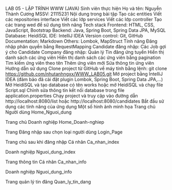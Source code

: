 LAB 05 - LẬP TRÌNH WWW (JAVA)
Sinh viên thực hiện
Họ và tên: Nguyễn Thành Cương
MSSV: 21115231
Nội dung trong bài tập
Tạo các entities
Viết các repositories interface
Viết các lớp services
Viết các lớp controller
Tạo các trang wed để sử dụng tính năng
Tech stack
Frontend: HTML, CSS, JavaScript, Bootstrap
Backend: Java, Spring Boot, Spring Data JPA, MySQL
Database: HeidiSQL
IDE: IntelliJ IDEA
Version control: Git, GitHub
Documentation: Markdown
Others: Lombok, MapStruct
Tính năng
Đăng nhập phân quyền bằng RequestMapping
Candidate đăng nhập: Các Job gợi ý cho Candidate
Company đăng nhập: Quản lý Tin đăng ứng tuyển
Hiển thị danh sách các ứng viên
Hiển thị danh sách các ứng viên bằng pagination
Tìm kiếm ứng viên theo tên
Thêm ứng viên mới
Sửa thông tin ứng viên
Hướng dẫn sử dụng
Clone project từ GitHub về máy tính bằng lệnh: git clone https://github.com/nhutanhngxx/WWW_LAB05.git
Mở project bằng IntelliJ IDEA (đảm bảo đã cài đặt plugin Lombok, Spring Boot, Spring Data JPA,...)
Mở HeidiSQL và tạo database có tên works hoặc mở HeidiSQL và chạy file Script.sql
Chỉnh sửa thông tin kết nối database trong file application.properties
Chạy project và truy cập vào đường dẫn http://localhost:8080/list hoặc http://localhost:8080/candidates
Bắt đầu sử dụng các tính năng của ứng dụng
Một số hình ảnh minh họa
Trang chủ Người dùng
Home_Nguoi_dung

Trang chủ Doanh nghiệp
Home_Doanh-nghiep

Trang Đăng nhập sau chọn loại người dùng
Login_Page

Trang chủ sau khi đăng nhập
Cá nhân
Ca_nhan_index

Doanh nghiệp
Nguoi_dung_index

Trang thông tin
Cá nhân
Ca_nhan_info

Doanh nghiệp
Nguoi_dung_info

Trang quản lý tin đăng
Quan_ly_tin_dang
